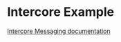 # Intercore Example

[Intercore Messaging documentation](https://github.com/Azure-Sphere-DevX/AzureSphereDevX.Examples/wiki/Intercore-Messaging)
